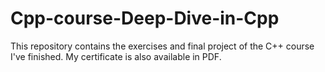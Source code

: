 # Cpp-course-Deep-Dive-in-Cpp
This repository contains the exercises and final project of the C++ course I've finished. My certificate is also available in PDF.
